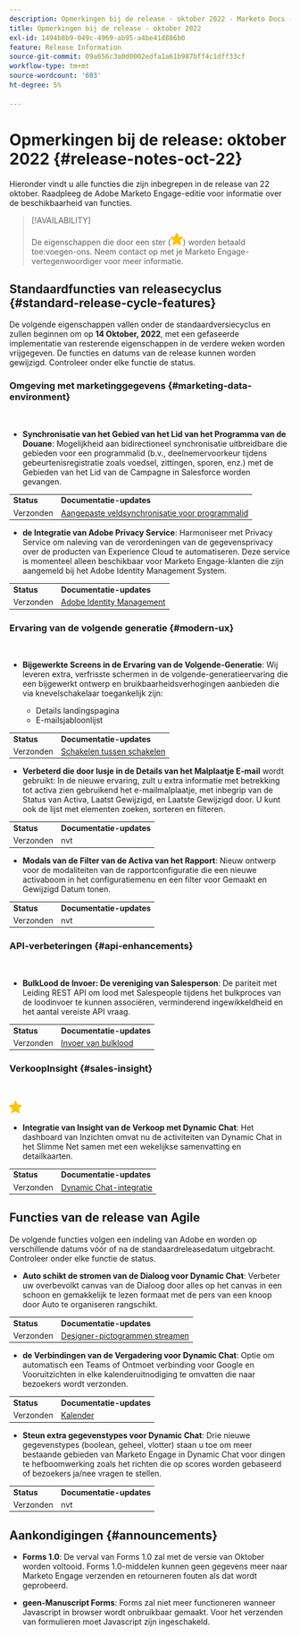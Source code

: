 ```yaml
---
description: Opmerkingen bij de release - oktober 2022 - Marketo Docs - Productdocumentatie
title: Opmerkingen bij de release - oktober 2022
exl-id: 1494b8b9-049c-4969-ab95-a4be41d886b0
feature: Release Information
source-git-commit: 09a656c3a0d0002edfa1a61b987bff4c1dff33cf
workflow-type: tm+mt
source-wordcount: '603'
ht-degree: 5%

---
```


# Opmerkingen bij de release: oktober 2022 {#release-notes-oct-22}

Hieronder vindt u alle functies die zijn inbegrepen in de release van 22 oktober. Raadpleeg de Adobe Marketo Engage-editie voor informatie over de beschikbaarheid van functies.

>[!AVAILABILITY]
>
>De eigenschappen die door een ster (![ worden aangegeven ster ](assets/yellow-star.png)) worden betaald toe:voegen-ons. Neem contact op met je Marketo Engage-vertegenwoordiger voor meer informatie.

## Standaardfuncties van releasecyclus {#standard-release-cycle-features}

De volgende eigenschappen vallen onder de standaardversiecyclus en zullen beginnen om op **14 Oktober, 2022**, met een gefaseerde implementatie van resterende eigenschappen in de verdere weken worden vrijgegeven. De functies en datums van de release kunnen worden gewijzigd. Controleer onder elke functie de status.

### Omgeving met marketinggegevens {#marketing-data-environment}

</br>

* **Synchronisatie van het Gebied van het Lid van het Programma van de Douane**: Mogelijkheid aan bidirectioneel synchronisatie uitbreidbare die gebieden voor een programmalid (b.v., deelnemervoorkeur tijdens gebeurtenisregistratie zoals voedsel, zittingen, sporen, enz.) met de Gebieden van het Lid van de Campagne in Salesforce worden gevangen.

<table>
  <tr>
   <td><b>Status</b></td>
   <td><b>Documentatie-updates</b></td>
  </tr>
  <tr>
   <td>Verzonden</td>
   <td><a href="/help/marketo/product-docs/core-marketo-concepts/programs/working-with-programs/program-member-custom-field-sync.md">Aangepaste veldsynchronisatie voor programmalid</a></td>
  </tr>
  </tbody>
</table>

* **de Integratie van Adobe Privacy Service**: Harmoniseer met Privacy Service om naleving van de verordeningen van de gegevensprivacy over de producten van Experience Cloud te automatiseren. Deze service is momenteel alleen beschikbaar voor Marketo Engage-klanten die zijn aangemeld bij het Adobe Identity Management System.

<table>
  <tr>
   <td><b>Status</b></td>
   <td><b>Documentatie-updates</b></td>
  </tr>
  <tr>
   <td>Verzonden</td>
   <td><a href="/help/marketo/product-docs/administration/marketo-with-adobe-identity/adobe-identity-management-overview.md">Adobe Identity Management</a></td>
  </tr>
  </tbody>
</table>

### Ervaring van de volgende generatie {#modern-ux}

</br>

* **Bijgewerkte Screens in de Ervaring van de Volgende-Generatie**: Wij leveren extra, verfrisste schermen in de volgende-generatieervaring die een bijgewerkt ontwerp en bruikbaarheidsverhogingen aanbieden die via knevelschakelaar toegankelijk zijn:

   * Details landingspagina
   * E-mailsjabloonlijst

<table>
  <tr>
   <td><b>Status</b></td>
   <td><b>Documentatie-updates</b></td>
  </tr>
  <tr>
   <td>Verzonden</td>
   <td><a href="/help/marketo/product-docs/marketo-engage-modern-ux/toggle-switch.md">Schakelen tussen schakelen</a></td>
  </tr>
  </tbody>
</table>

* **Verbeterd die door lusje in de Details van het Malplaatje E-mail** wordt gebruikt: In de nieuwe ervaring, zult u extra informatie met betrekking tot activa zien gebruikend het e-mailmalplaatje, met inbegrip van de Status van Activa, Laatst Gewijzigd, en Laatste Gewijzigd door. U kunt ook de lijst met elementen zoeken, sorteren en filteren.

<table>
  <tr>
   <td><b>Status</b></td>
   <td><b>Documentatie-updates</b></td>
  </tr>
  <tr>
   <td>Verzonden</td>
   <td>nvt</td>
  </tr>
  </tbody>
</table>

* **Modals van de Filter van de Activa van het Rapport**: Nieuw ontwerp voor de modaliteiten van de rapportconfiguratie die een nieuwe activaboom in het configuratiemenu en een filter voor Gemaakt en Gewijzigd Datum tonen.

<table>
  <tr>
   <td><b>Status</b></td>
   <td><b>Documentatie-updates</b></td>
  </tr>
  <tr>
   <td>Verzonden</td>
   <td>nvt</td>
  </tr>
  </tbody>
</table>

### API-verbeteringen {#api-enhancements}

</br>

* **BulkLood de Invoer: De vereniging van Salesperson**: De pariteit met Leiding REST API om lood met Salespeople tijdens het bulkproces van de loodinvoer te kunnen associëren, verminderend ingewikkeldheid en het aantal vereiste API vraag.

<table>
  <tr>
   <td><b>Status</b></td>
   <td><b>Documentatie-updates</b></td>
  </tr>
  <tr>
   <td>Verzonden</td>
   <td><a href="https://developer.adobe.com/marketo-apis/api/mapi/#tag/Bulk-Import-Leads">Invoer van bulklood</a></td>
  </tr>
  </tbody>
</table>

### VerkoopInsight {#sales-insight}

</br>

![ (star) ](assets/yellow-star.png)

* **Integratie van Insight van de Verkoop met Dynamic Chat**: Het dashboard van Inzichten omvat nu de activiteiten van Dynamic Chat in het Slimme Net samen met een wekelijkse samenvatting en detailkaarten.

<table>
  <tr>
   <td><b>Status</b></td>
   <td><b>Documentatie-updates</b></td>
  </tr>
  <tr>
   <td>Verzonden</td>
   <td><a href="/help/marketo/product-docs/marketo-sales-insight/msi-for-salesforce/features/dynamic-chat-integration.md">Dynamic Chat-integratie</a></td>
  </tr>
  </tbody>
</table>

## Functies van de release van Agile

De volgende functies volgen een indeling van Adobe en worden op verschillende datums vóór of na de standaardreleasedatum uitgebracht. Controleer onder elke functie de status.

* **Auto schikt de stromen van de Dialoog voor Dynamic Chat**: Verbeter uw overbevolkt canvas van de Dialoog door alles op het canvas in een schoon en gemakkelijk te lezen formaat met de pers van een knoop door Auto te organiseren rangschikt.

<table>
  <tr>
   <td><b>Status</b></td>
   <td><b>Documentatie-updates</b></td>
  </tr>
  <tr>
   <td>Verzonden</td>
   <td><a href="/help/marketo/product-docs/demand-generation/dynamic-chat/automated-chat/stream-designer.md#stream-designer-icons">Designer-pictogrammen streamen</a></td>
  </tr>
  </tbody>
</table>

* **de Verbindingen van de Vergadering voor Dynamic Chat**: Optie om automatisch een Teams of Ontmoet verbinding voor Google en Vooruitzichten in elke kalenderuitnodiging te omvatten die naar bezoekers wordt verzonden.

<table>
  <tr>
   <td><b>Status</b></td>
   <td><b>Documentatie-updates</b></td>
  </tr>
  <tr>
   <td>Verzonden</td>
   <td><a href="/help/marketo/product-docs/demand-generation/dynamic-chat/setup-and-configuration/agent-settings.md">Kalender</a></td>
  </tr>
  </tbody>
</table>

* **Steun extra gegevenstypes voor Dynamic Chat**: Drie nieuwe gegevenstypes (boolean, geheel, vlotter) staan u toe om meer bestaande gebieden van Marketo Engage in Dynamic Chat voor dingen te hefboomwerking zoals het richten die op scores worden gebaseerd of bezoekers ja/nee vragen te stellen.

<table>
  <tr>
   <td><b>Status</b></td>
   <td><b>Documentatie-updates</b></td>
  </tr>
  <tr>
   <td>Verzonden</td>
   <td>nvt</td>
  </tr>
  </tbody>
</table>

## Aankondigingen {#announcements}

* **Forms 1.0**: De verval van Forms 1.0 zal met de versie van Oktober worden voltooid. Forms 1.0-middelen kunnen geen gegevens meer naar Marketo Engage verzenden en retourneren fouten als dat wordt geprobeerd.

* **geen-Manuscript Forms**: Forms zal niet meer functioneren wanneer Javascript in browser wordt onbruikbaar gemaakt. Voor het verzenden van formulieren moet Javascript zijn ingeschakeld.
